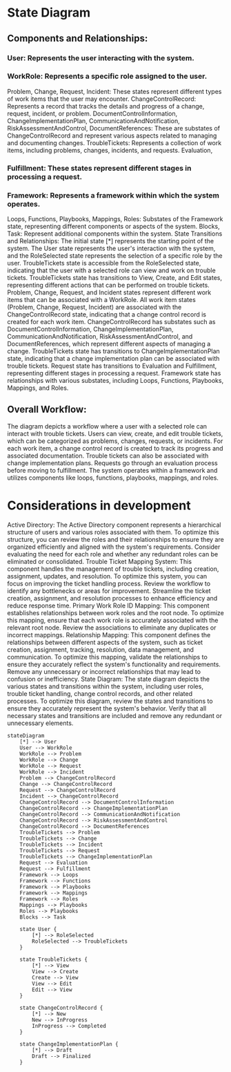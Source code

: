 # State Diagram 

## Components and Relationships:
### User: Represents the user interacting with the system.
### WorkRole: Represents a specific role assigned to the user.
Problem, Change, Request, Incident: These states represent different types of work items that the user may encounter.
ChangeControlRecord: Represents a record that tracks the details and progress of a change, request, incident, or problem.
DocumentControlInformation, ChangeImplementationPlan, CommunicationAndNotification, RiskAssessmentAndControl, DocumentReferences: These are substates of ChangeControlRecord and represent various aspects related to managing and documenting changes.
TroubleTickets: Represents a collection of work items, including problems, changes, incidents, and requests.
Evaluation, 
### Fulfillment: These states represent different stages in processing a request.
### Framework: Represents a framework within which the system operates.
Loops, Functions, Playbooks, Mappings, Roles: Substates of the Framework state, representing different components or aspects of the system.
Blocks, Task: Represent additional components within the system.
State Transitions and Relationships:
The initial state [*] represents the starting point of the system.
The User state represents the user's interaction with the system, and the RoleSelected state represents the selection of a specific role by the user.
TroubleTickets state is accessible from the RoleSelected state, indicating that the user with a selected role can view and work on trouble tickets.
TroubleTickets state has transitions to View, Create, and Edit states, representing different actions that can be performed on trouble tickets.
Problem, Change, Request, and Incident states represent different work items that can be associated with a WorkRole.
All work item states (Problem, Change, Request, Incident) are associated with the ChangeControlRecord state, indicating that a change control record is created for each work item.
ChangeControlRecord has substates such as DocumentControlInformation, ChangeImplementationPlan, CommunicationAndNotification, RiskAssessmentAndControl, and DocumentReferences, which represent different aspects of managing a change.
TroubleTickets state has transitions to ChangeImplementationPlan state, indicating that a change implementation plan can be associated with trouble tickets.
Request state has transitions to Evaluation and Fulfillment, representing different stages in processing a request.
Framework state has relationships with various substates, including Loops, Functions, Playbooks, Mappings, and Roles.
## Overall Workflow:
The diagram depicts a workflow where a user with a selected role can interact with trouble tickets.
Users can view, create, and edit trouble tickets, which can be categorized as problems, changes, requests, or incidents.
For each work item, a change control record is created to track its progress and associated documentation.
Trouble tickets can also be associated with change implementation plans.
Requests go through an evaluation process before moving to fulfillment.
The system operates within a framework and utilizes components like loops, functions, playbooks, mappings, and roles.

# Considerations in development 
Active Directory: The Active Directory component represents a hierarchical structure of users and various roles associated with them. To optimize this structure, you can review the roles and their relationships to ensure they are organized efficiently and aligned with the system's requirements. Consider evaluating the need for each role and whether any redundant roles can be eliminated or consolidated.
Trouble Ticket Mapping System: This component handles the management of trouble tickets, including creation, assignment, updates, and resolution. To optimize this system, you can focus on improving the ticket handling process. Review the workflow to identify any bottlenecks or areas for improvement. Streamline the ticket creation, assignment, and resolution processes to enhance efficiency and reduce response time.
Primary Work Role ID Mapping: This component establishes relationships between work roles and the root node. To optimize this mapping, ensure that each work role is accurately associated with the relevant root node. Review the associations to eliminate any duplicates or incorrect mappings.
Relationship Mapping: This component defines the relationships between different aspects of the system, such as ticket creation, assignment, tracking, resolution, data management, and communication. To optimize this mapping, validate the relationships to ensure they accurately reflect the system's functionality and requirements. Remove any unnecessary or incorrect relationships that may lead to confusion or inefficiency.
State Diagram: The state diagram depicts the various states and transitions within the system, including user roles, trouble ticket handling, change control records, and other related processes. To optimize this diagram, review the states and transitions to ensure they accurately represent the system's behavior. Verify that all necessary states and transitions are included and remove any redundant or unnecessary elements.

```mermaid
stateDiagram
    [*] --> User
    User --> WorkRole
    WorkRole --> Problem
    WorkRole --> Change
    WorkRole --> Request
    WorkRole --> Incident
    Problem --> ChangeControlRecord
    Change --> ChangeControlRecord
    Request --> ChangeControlRecord
    Incident --> ChangeControlRecord
    ChangeControlRecord --> DocumentControlInformation
    ChangeControlRecord --> ChangeImplementationPlan
    ChangeControlRecord --> CommunicationAndNotification
    ChangeControlRecord --> RiskAssessmentAndControl
    ChangeControlRecord --> DocumentReferences
    TroubleTickets --> Problem
    TroubleTickets --> Change
    TroubleTickets --> Incident
    TroubleTickets --> Request
    TroubleTickets --> ChangeImplementationPlan
    Request --> Evaluation
    Request --> Fulfillment
    Framework --> Loops
    Framework --> Functions
    Framework --> Playbooks
    Framework --> Mappings
    Framework --> Roles
    Mappings --> Playbooks
    Roles --> Playbooks
    Blocks --> Task

    state User {
        [*] --> RoleSelected
        RoleSelected --> TroubleTickets
    }

    state TroubleTickets {
        [*] --> View
        View --> Create
        Create --> View
        View --> Edit
        Edit --> View
    }

    state ChangeControlRecord {
        [*] --> New
        New --> InProgress
        InProgress --> Completed
    }

    state ChangeImplementationPlan {
        [*] --> Draft
        Draft --> Finalized
    }
```